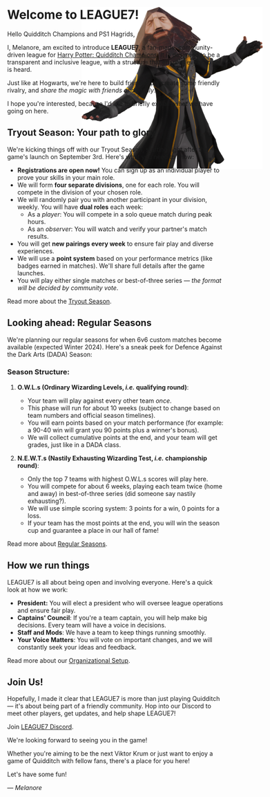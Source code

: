 
<img src="images/l7hagridhalf.png" alt="alt text" width="420"  style="position:absolute;top:88px;left:400px;z-index:-1" >

# Welcome to LEAGUE7!
 
Hello Quidditch Champions and PS1 Hagrids,

<div class="ps1hagridcontainer-top" style="z-index:2">

I, Melanore, am excited to introduce <b>LEAGUE7</b>, a fan-made, community-driven league for [Harry Potter: Quidditch Champions](https://www.quidditchchampions.com/en-us). It is designed to be a transparent and inclusive league, with a structure that ensures every voice is heard. 

</div>
<div class="ps1hagridcontainer-mid" style="z-index:2">

Just like at Hogwarts, we're here to build friendships, create some friendly rivalry, and *share the magic with friends and family*. 

</div>
<div class="ps1hagridcontainer-bottom" style="z-index:2">

I hope you're interested, because I'd like to briefly explain what we have going on here.

</div>

## Tryout Season: Your path to glory 

We're kicking things off with our Tryout Season, starting right after the game's launch on September 3rd. Here's what you need to know:

- **Registrations are open now!** You can sign up as an individual player to prove your skills in your main role.
- We will form **four separate divisions**, one for each role. You will compete in the division of your chosen role.
- We will randomly pair you with another participant in your division, weekly. You will have **dual roles** each week:
  - As a *player*: You will compete in a solo queue match during peak hours.
  - As an *observer*: You will watch and verify your partner's match results.
- You will get **new pairings every week** to ensure fair play and diverse experiences.
- We will use a **point system** based on your performance metrics (like badges earned in matches). We'll share full details after the game launches.
- You will play either single matches or best-of-three series &mdash; *the format will be decided by community vote*.

Read more about the <span style="color:#ffbd00">[Tryout Season](tryout-season.md)</span>. 

## Looking ahead: Regular Seasons

We're planning our regular seasons for when 6v6 custom matches become available (expected Winter 2024). Here's a sneak peek for Defence Against the Dark Arts (DADA) Season:

### Season Structure:
1. **O.W.L.s (Ordinary Wizarding Levels, *i.e.* qualifying round)**:
   - Your team will play against every other team *once*.
   - This phase will run for about 10 weeks (subject to change based on team numbers and official season timelines).
   - You will earn points based on your match performance (for example: a 90-40 win will grant you 90 points plus a winner's bonus).
   - We will collect cumulative points at the end, and your team will get grades, just like in a DADA class.

2. **N.E.W.T.s (Nastily Exhausting Wizarding Test, *i.e.* championship round)**:
   - Only the top 7 teams with highest O.W.L.s scores will play here.
   - You will compete for about 6 weeks, playing each team twice (home and away) in best-of-three series (did someone say nastily exhausting?).
   - We will use simple scoring system: 3 points for a win, 0 points for a loss.
   - If your team has the most points at the end, you will win the season cup and guarantee a place in our hall of fame!

Read more about <span style="color:#ffbd00">[Regular Seasons](seasonal-guidelines.md)</span>. 

## How we run things

LEAGUE7 is all about being open and involving everyone. Here's a quick look at how we work:
- **President:** You will elect a president who will oversee league operations and ensure fair play.
- **Captains' Council**: If you're a team captain, you will help make big decisions. Every team will have a voice in decisions.
- **Staff and Mods**: We have a team to keep things running smoothly.
- **Your Voice Matters**: You will vote on important changes, and we will constantly seek your ideas and feedback.

Read more about our <span style="color:#ffbd00">[Organizational Setup](organizational-guidelines.md)</span>. 

## Join Us!

Hopefully, I made it clear that LEAGUE7 is more than just playing Quidditch &mdash; it's about being part of a friendly community. Hop into our Discord to meet other players, get updates, and help shape LEAGUE7!

Join <span style="color:#ffbd00">[LEAGUE7 Discord](https://discord.gg/nekcxCwrHc)</span>.

We're looking forward to seeing you in the game!

Whether you're aiming to be the next Viktor Krum or just want to enjoy a game of Quidditch with fellow fans, there's a place for you here! 

Let's have some fun!

&mdash; *Melanore*

